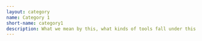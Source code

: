 ```yaml
---
layout: category
name: Category 1
short-name: category1
description: What we mean by this, what kinds of tools fall under this and why
---
```

